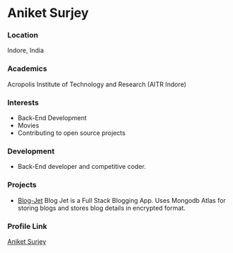 # Aniket Surjey

### Location

Indore, India

### Academics

Acropolis Institute of Technology and Research (AITR Indore)

### Interests

- Back-End Development
- Movies
- Contributing to open source projects

### Development

- Back-End developer and competitive coder.

### Projects

- [Blog-Jet](https://github.com/aniket-surjey/Blog-Jet) Blog Jet is a Full Stack Blogging App. Uses Mongodb Atlas for storing blogs and stores blog details in encrypted format.

### Profile Link

[Aniket Surjey](https://github.com/aniket-surjey)
